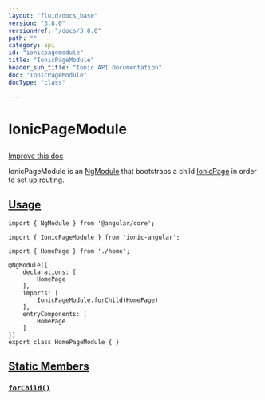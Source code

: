 ```yaml
---
layout: "fluid/docs_base"
version: "3.8.0"
versionHref: "/docs/3.8.0"
path: ""
category: api
id: "ionicpagemodule"
title: "IonicPageModule"
header_sub_title: "Ionic API Documentation"
doc: "IonicPageModule"
docType: "class"

---
```










<h1 class="api-title">
<a class="anchor" name="ionic-page-module" href="#ionic-page-module"></a>

IonicPageModule





</h1>

<a class="improve-v2-docs" href="http://github.com/ionic-team/ionic/edit/master/src/module.ts#L452">
Improve this doc
</a>






<p>IonicPageModule is an <a href="https://angular.io/docs/ts/latest/guide/ngmodule.html">NgModule</a> that
bootstraps a child <a href="../navigation/IonicPage/">IonicPage</a> in order to set up routing.</p>




<!-- @usage tag -->

<h2><a class="anchor" name="usage" href="#usage">Usage</a></h2>

<pre><code class="lang-ts">import { NgModule } from &#39;@angular/core&#39;;

import { IonicPageModule } from &#39;ionic-angular&#39;;

import { HomePage } from &#39;./home&#39;;

@NgModule({
    declarations: [
        HomePage
    ],
    imports: [
        IonicPageModule.forChild(HomePage)
    ],
    entryComponents: [
        HomePage
    ]
})
export class HomePageModule { }
</code></pre>




<!-- @property tags -->
<h2><a class="anchor" name="static-members" href="#static-members">Static Members</a></h2>
<div id="forChild"></div>
<h3><a class="anchor" name="forChild" href="#forChild"><code>forChild()</code>
  
</a></h3>












<!-- instance methods on the class -->




<!-- related link --><!-- end content block -->


<!-- end body block -->

